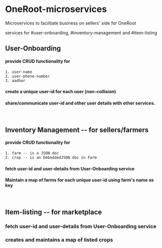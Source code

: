 # OneRoot-microservices
Microservices to facilitate business on sellers' side for OneRoot

services for #user-onboarding, #inventory-management and #item-listing

## User-Onboarding

#### provide CRUD functionality for 
    1. user-name
    2. user-phone-number
    3. aadhar
    
#### create a unique user-id for each user (non-collision)    
#### share/communicate user-id and other user details with other services.

<br>

## Inventory Management -- for sellers/farmers

#### provide CRUD functionality for
    1. farm -- is a JSON doc
    2. crop -- is an EmbeddedJSON doc in Farm
    
#### fetch user-id and user-details from User-Onboarding service
#### Maintain a map of farms for each unique user-id using farm's name as key

<br>

## Item-listing -- for marketplace

### fetch user-id and user-details from User-Onboarding service
### creates and maintains a map of listed crops
    
